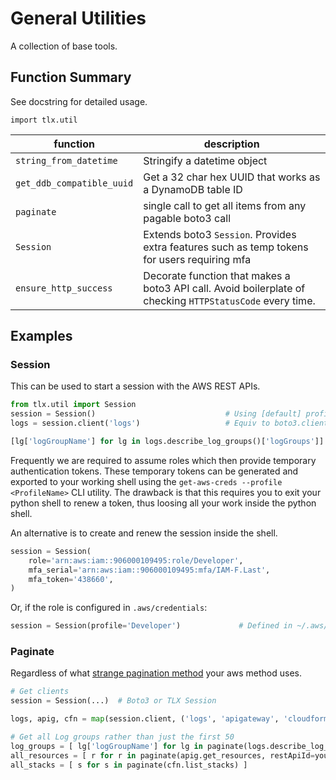 # General Utilities

A collection of base tools.

## Function Summary

See docstring for detailed usage.

`import tlx.util`

| function | description |
|---| --- |
| `string_from_datetime` | Stringify a datetime object |
| `get_ddb_compatible_uuid` | Get a 32 char hex UUID that works as a DynamoDB table ID |
| `paginate` | single call to get all items from any pagable boto3 call |
| `Session` | Extends boto3 `Session`.  Provides extra features such as temp tokens for users requiring mfa |
| `ensure_http_success` | Decorate function that makes a boto3 API call.  Avoid boilerplate of checking `HTTPStatusCode` every time. |

## Examples

### Session
This can be used to start a session with the AWS REST APIs.

```python
from tlx.util import Session
session = Session()                             # Using [default] profile
logs = session.client('logs')                   # Equiv to boto3.client('logs')

[lg['logGroupName'] for lg in logs.describe_log_groups()['logGroups']]
```

Frequently we are required to assume roles which then provide temporary authentication
tokens. These temporary tokens can be generated and exported to your working shell
using the `get-aws-creds --profile <ProfileName>` CLI utility. The drawback is that
this requires you to exit your python shell to renew a token, thus loosing all your
work inside the python shell.

An alternative is to create and renew the session inside the shell.

```python
session = Session(
    role='arn:aws:iam::906000109495:role/Developer',
    mfa_serial='arn:aws:iam::906000109495:mfa/IAM-F.Last',
    mfa_token='438660',
)
```
Or, if the role is configured in `.aws/credentials`:
```python
session = Session(profile='Developer')             # Defined in ~/.aws/credentials
```

### Paginate
Regardless of what [strange pagination method](https://github.com/iann0036/aws-pagination-rules) your aws method uses.

```python
# Get clients
session = Session(...)  # Boto3 or TLX Session

logs, apig, cfn = map(session.client, ('logs', 'apigateway', 'cloudformation'))

# Get all Log groups rather than just the first 50
log_groups = [ lg['logGroupName'] for lg in paginate(logs.describe_log_groups) ]
all_resources = [ r for r in paginate(apig.get_resources, restApiId=your_rest_api_id ]
all_stacks = [ s for s in paginate(cfn.list_stacks) ]

```
